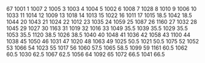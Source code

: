 67
1001 1
1007 2
1005 3
1003 4
1004 5
1002 6
1008 7
1028 8
1010 9
1006 10
1033 11
1014 12
1009 13
1018 14
1013 15
1022 16
1011 17
1015 18.5
1042 18.5
1044 20
1043 21
1024 22
1012 23
1035 24
1059 25
1087 26
1160 27
1032 28
1045 29
1027 30
1163 31
1019 32
1016 33
1049 35.5
1039 35.5
1029 35.5
1053 35.5
1120 38.5
1026 38.5
1040 40
1048 41
1036 42
1058 43
1100 44
1038 45
1050 46
1031 47
1020 48
1063 49
1025 50.5
1021 50.5
1075 52
1052 53
1066 54
1023 55
1017 56
1060 57.5
1065 58.5
1099 59
1161 60.5
1062 60.5
1030 62.5
1067 62.5
1056 64
1092 65
1072 66.5
1041 66.5
